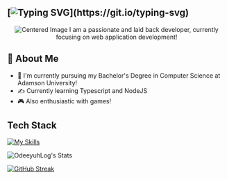 ## [![Typing SVG](https://readme-typing-svg.herokuapp.com?color=%61dafb&size=28&duration=3800&vCenter=true&width=550&height=40&lines=Welcome+to+Nikko+Santillan's+Github!)](https://git.io/typing-svg)

<p align="center">
  <img src="https://user-images.githubusercontent.com/74038190/225813708-98b745f2-7d22-48cf-9150-083f1b00d6c9.gif" alt="Centered Image">
  I am a passionate and laid back developer, currently focusing on web application development!
</p>

## 🚀 About Me

- 🔭 I'm currently pursuing my Bachelor's Degree in Computer Science at Adamson University!
- ✍️ Currently learning Typescript and NodeJS
- 🎮 Also enthusiastic with games!

## Tech Stack

[![My Skills](https://skillicons.dev/icons?i=js,html,css,react,ts,cs,nodejs,php,express,nextjs)](https://skillicons.dev)

![OdeeyuhLog's Stats](https://github-readme-stats.vercel.app/api?username=OdeeyuhLog&theme=vue-dark&show_icons=true&hide_border=true&count_private=true)

[![GitHub Streak](https://streak-stats.demolab.com?user=OdeeyuhLog&count_private=true&theme=react&border_radius=10)](https://git.io/streak-stats)

<!--
**OdeeyuhLog/OdeeyuhLog** is a ✨ _special_ ✨ repository because its `README.md` (this file) appears on your GitHub profile.

Here are some ideas to get you started:

- 🔭 I’m currently working on ...
- 🌱 I’m currently learning ...
- 👯 I’m looking to collaborate on ...
- 🤔 I’m looking for help with ...
- 💬 Ask me about ...
- 📫 How to reach me: ...
- 😄 Pronouns: ...
- ⚡ Fun fact: ...
-->
